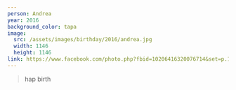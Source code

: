 ```yaml
---
person: Andrea
year: 2016
background_color: tapa
image:
  src: /assets/images/birthday/2016/andrea.jpg
  width: 1146
  height: 1146
link: https://www.facebook.com/photo.php?fbid=10206416320076714&set=p.10206416320076714&type=3&theater
---
```

> hap birth
